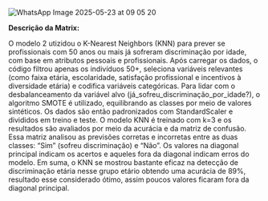 ![WhatsApp Image 2025-05-23 at 09 05 20](https://github.com/user-attachments/assets/417957eb-f066-4fcd-8947-28a02fecdf4a)


<b>Descrição da Matrix:</b>

O modelo 2 utizidou o K-Nearest Neighbors (KNN) para prever se profissionais com 50 anos ou mais já sofreram discriminação por idade, com base em atributos pessoais e profissionais. Após carregar os dados, o código filtrou apenas os indivíduos 50+, seleciona variáveis relevantes (como faixa etária, escolaridade, satisfação profissional e incentivos à diversidade etária) e codifica variáveis categóricas. Para lidar com o desbalanceamento da variável alvo (já_sofreu_discriminação_por_idade?), o algoritmo SMOTE é utilizado, equilibrando as classes por meio de valores sintéticos. Os dados são então padronizados com StandardScaler e divididos em treino e teste. O modelo KNN é treinado com k=3 e os resultados são avaliados por meio da acurácia e da matriz de confusão. Essa matriz analisou as previsões corretas e incorretas entre as duas classes: “Sim” (sofreu discriminação) e “Não”. Os valores na diagonal principal indicam os acertos e aqueles fora da diagonal indicam erros do modelo. Em suma, o KNN se mostrou bastante eficaz na detecção de discriminação etária nesse grupo etário obtendo uma acurácia de 89%, resultado esse considerado ótimo, assim poucos valores ficaram fora da diagonal principal.
